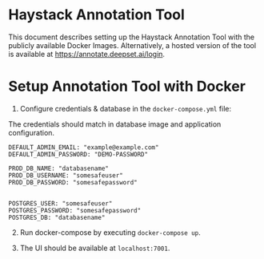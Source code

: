 # Haystack Annotation Tool

This document describes setting up the Haystack Annotation Tool with the publicly available Docker Images. Alternatively,
a hosted version of the tool is available at https://annotate.deepset.ai/login.



# Setup Annotation Tool with Docker

1. Configure credentials & database in the `docker-compose.yml` file:

The credentials should match in database image and application configuration.

    DEFAULT_ADMIN_EMAIL: "example@example.com"
    DEFAULT_ADMIN_PASSWORD: "DEMO-PASSWORD"

    PROD_DB_NAME: "databasename"
    PROD_DB_USERNAME: "somesafeuser"
    PROD_DB_PASSWORD: "somesafepassword"


    POSTGRES_USER: "somesafeuser"
    POSTGRES_PASSWORD: "somesafepassword"
    POSTGRES_DB: "databasename"


2. Run docker-compose by executing `docker-compose up`.


3. The UI should be available at `localhost:7001`.